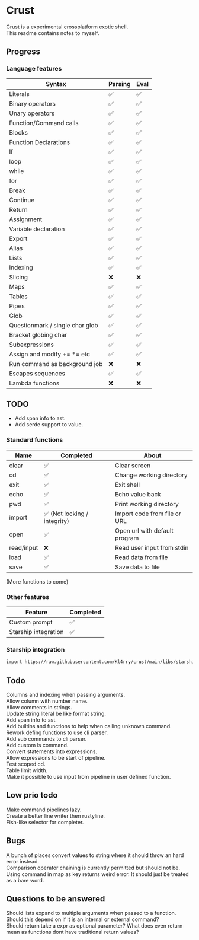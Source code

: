 # Crust
Crust is a experimental crossplatform exotic shell.  
This readme contains notes to myself.

## Progress
### Language features
| Syntax                          | Parsing | Eval |
| ------------------------------- | ------- | ---- |
| Literals                        | ✅       | ✅    |
| Binary operators                | ✅       | ✅    |
| Unary operators                 | ✅       | ✅    |
| Function/Command calls          | ✅       | ✅    |
| Blocks                          | ✅       | ✅    |
| Function Declarations           | ✅       | ✅    |
| If                              | ✅       | ✅    |
| loop                            | ✅       | ✅    |
| while                           | ✅       | ✅    |
| for                             | ✅       | ✅    |
| Break                           | ✅       | ✅    |
| Continue                        | ✅       | ✅    |
| Return                          | ✅       | ✅    |
| Assignment                      | ✅       | ✅    |
| Variable declaration            | ✅       | ✅    |
| Export                          | ✅       | ✅    |
| Alias                           | ✅       | ✅    |
| Lists                           | ✅       | ✅    |
| Indexing                        | ✅       | ✅    |
| Slicing                         | ❌       | ❌    |
| Maps                            | ✅       | ✅    |
| Tables                          | ✅       | ✅    |
| Pipes                           | ✅       | ✅    |
| Glob                            | ✅       | ✅    |
| Questionmark / single char glob | ✅       | ✅    |
| Bracket globing char            | ✅       | ✅    |
| Subexpressions                  | ✅       | ✅    |
| Assign and modify += *= etc     | ✅       | ✅    |
| Run command as background job   | ❌       | ❌    |
| Escapes sequences               | ✅       | ✅    |
| Lambda functions                | ❌       | ❌    |

## TODO
* Add span info to ast.
* Add serde support to value.

### Standard functions
| Name       | Completed                   | About                         |
| ---------- | --------------------------- | ----------------------------- |
| clear      | ✅                           | Clear screen                  |
| cd         | ✅                           | Change working directory      |
| exit       | ✅                           | Exit shell                    |
| echo       | ✅                           | Echo value back               |
| pwd        | ✅                           | Print working directory       |
| import     | ✅ (Not locking / integrity) | Import code from file or URL  |
| open       | ✅                           | Open url with default program |
| read/input | ❌                           | Read user input from stdin    |
| load       | ✅                           | Read data from file           |
| save       | ✅                           | Save data to file             |


(More functions to come)

### Other features
| Feature              | Completed |
| -------------------- | --------- |
| Custom prompt        | ✅         |
| Starship integration | ✅         |

### Starship integration
```bash
import https://raw.githubusercontent.com/Kl4rry/crust/main/libs/starship.crust
```

## Todo
Columns and indexing when passing arguments.  
Allow column with number name.  
Allow comments in strings.  
Update string literal be like format string.  
Add span info to ast.  
Add builtins and functions to help when calling unknown command.  
Rework defing functions to use cli parser.  
Add sub commands to cli parser.  
Add custom ls command.  
Convert statements into expressions.  
Allow expressions to be start of pipeline.  
Test scoped cd.  
Table limit width.  
Make it possible to use input from pipeline in user defined function.  

## Low prio todo
Make command pipelines lazy.  
Create a better line writer then rustyline.  
Fish-like selector for completer.  

## Bugs
A bunch of places convert values to string where it should throw an hard error instead.  
Comparison operator chaining is currently permitted but should not be.  
Using command in map as key returns weird error. It should just be treated as a bare word.  

## Questions to be answered
Should lists expand to multiple arguments when passed to a function. Should this depend on if it is an internal or external command?  
Should return take a expr as optional parameter? What does even return mean as functions dont have traditional return values?  

